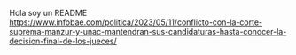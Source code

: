 Hola soy un README
https://www.infobae.com/politica/2023/05/11/conflicto-con-la-corte-suprema-manzur-y-unac-mantendran-sus-candidaturas-hasta-conocer-la-decision-final-de-los-jueces/
